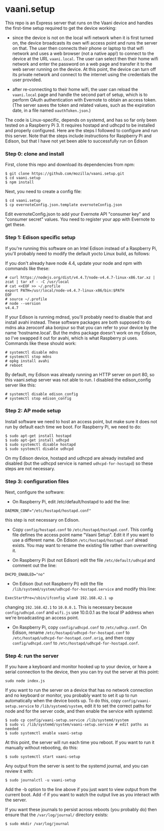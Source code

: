 # vaani.setup

This repo is an Express server that runs on the Vaani device and
handles the first-time setup required to get the device working:

- since the device is not on the local wifi network when it is first
  turned on, the device broadcasts its own wifi access point and runs
  the server on that. The user then connects their phone or laptop to
  that wifi network and uses a web browser (not a native app!) to
  connect to the device at the URL `vaani.local`. The user can select
  then their home wifi network and enter the password on a web page
  and transfer it to the web server running on the device. At this
  point, the device can turn off its private network and connect to
  the internet using the credentials the user provided.

- after re-connecting to their home wifi, the user can reload the
  `vaani.local` page and handle the second part of setup, which is to
  perform OAuth authentication with Evernote to obtain an access
  token. (The server saves the token and related values, such as the
  expiration date, in a file named `oauthToken.json`.)

The code is Linux-specific, depends on systemd, and has so far only
been tested on a Raspberry Pi 3. It requires hostapd and udhcpd to be
installed and properly configured. Here are the steps I followed to
configure and run this server. Note that the steps include
instructions for Raspberry Pi and Edison, but that I have not yet been
able to successfully run on Edison

### Step 0: clone and install

First, clone this repo and download its dependencies from npm:

```
$ git clone https://github.com/mozilla/vaani.setup.git
$ cd vaani.setup
$ npm install
```

Next, you need to create a config file:

```
$ cd vaani.setup
$ cp evernoteConfig.json.template evernoteConfig.json
```

Edit evernoteConfig.json to add your Evernote API "consumer key" and
"consumer secret" values. You need to register your app with Evernote
to get these.

### Step 1: Edison specific setup

If you're running this software on an Intel Edison instead of a
Raspberry Pi, you'll probably need to modify the default yocto Linux
build, as follows:

If you don't already have node 4.4, update your node and npm with
commands like these:

```
# curl https://nodejs.org/dist/v4.4.7/node-v4.4.7-linux-x86.tar.xz | zcat | tar xf - -C /usr/local
# cat <<EOF >> ~/.profile
export PATH=/usr/local/node-v4.4.7-linux-x86/bin:$PATH
EOF
# source ~/.profile
# node --version
v4.4.7
```

If your Edison is running mdnsd, you'll probably need to disable that
and install avahi instead. These software packages are both supposed
to do mdns aka zeroconf aka bonjour so that you can refer to your
device by the name 'hostname.local'. But the mdns package doesn't work
on my Edison, so I've swapped it out for avahi, which is what
Raspberry pi uses. Commands like these should work:

```
# systemctl disable mdns
# systemctl stop mdns
# opkg install avahi
# reboot
```

By default, my Edison was already running an HTTP server on port 80,
so this vaani.setup server was not able to run. I disabled the
edison_config server like this:

```
# systemctl disable edison_config
# systemctl stop edison_config
```

### Step 2: AP mode setup

Install software we need to host an access point, but
make sure it does not run by default each time we boot. For Raspberry
Pi, we need to do:

```
$ sudo apt-get install hostapd
$ sudo apt-get install udhcpd
$ sudo systemctl disable hostapd
$ sudo systemctl disable udhcpd
```

On my Edison device, hostapd and udhcpd are already installed and
disabled (but the udhcpd service is named `udhcpd-for-hostapd`) so
these steps are not necessary.

### Step 3: configuration files
Next, configure the software:

- On Raspberry Pi, edit /etc/default/hostapd to add the line:

```
DAEMON_CONF="/etc/hostapd/hostapd.conf"
```
this step is not necessary on Edison.

- Copy `config/hostapd.conf` to `/etc/hostapd/hostapd.conf`.  This
  config file defines the access point name "Vaani Setup". Edit it if
  you want to use a different name. On Edison
  `/etc/hostapd/hostapd.conf` alread exists. You may want to rename
  the existing file rather than overwriting it.

- On Raspberry Pi (but not Edison) edit the file `/etc/default/udhcpd`
  and comment out the line:

```
DHCPD_ENABLED="no"
```

- On Edison (but not Raspberry Pi) edit the file
  `/lib/systemd/system/udhcpd-for-hostapd.service` and modify this
  line:

```
ExecStartPre=/sbin/ifconfig wlan0 192.168.42.1 up
```
changing `192.168.42.1` to `10.0.0.1`. This is necessary because
`config/udhcpd.conf` and `wifi.js` use 10.0.0.1 as the local IP
address when we're broadcasting an access point.

- On Raspberry Pi, copy `config/udhcpd.conf` to `/etc/udhcp.conf`.
On Edison, rename `/etc/hostapd/udhcpd-for-hostapd.conf` to
`/etc/hostapd/udhcpd-for-hostapd.conf.orig`, and then copy
`config/udhcpd.conf` to `/etc/hostapd/udhcpd-for-hostapd.conf`.


### Step 4: run the server

If you have a keyboard and monitor hooked up to your device, or have a
serial connection to the device, then you can try out the server at
this point:

```
sudo node index.js
```

If you want to run the server on a device that has no network
connection and no keyboard or monitor, you probably want to set it up
to run automatically when the device boots up. To do this, copy
`config/vaani-setup.service` to `/lib/systemd/system`, edit it to set
the correct paths for node and for the server code, and then enable
the service with systemd:

```
$ sudo cp config/vaani-setup.service /lib/systemd/system
$ sudo vi /lib/systemd/system/vaani-setup.service # edit paths as needed
$ sudo systemctl enable vaani-setup
```

At this point, the server will run each time you reboot.  If you want
to run it manually without rebooting, do this:

```
$ sudo systemctl start vaani-setup
```

Any output from the server is sent to the systemd journal, and you can
review it with:

```
$ sudo journalctl -u vaani-setup
```

Add the -b option to the line above if you just want to view output
from the current boot.  Add -f if you want to watch the output live as
you interact with the server.

If you want these journals to persist across reboots (you probably do)
then ensure that the `/var/log/journal/` directory
exists:

```
$ sudo mkdir /var/log/journal
```
